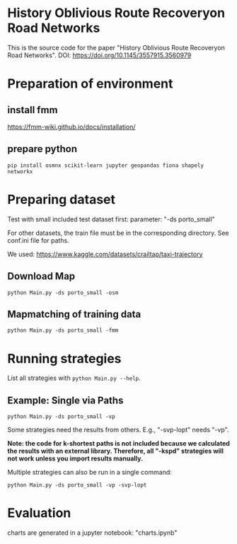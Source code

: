 # History Oblivious Route Recoveryon Road Networks

This is the source code for the paper "History Oblivious Route Recoveryon Road Networks".
DOI: https://doi.org/10.1145/3557915.3560979


# Preparation of environment

## install fmm
https://fmm-wiki.github.io/docs/installation/

## prepare python

`pip install osmnx scikit-learn jupyter geopandas fiona shapely networkx`



# Preparing dataset

Test with small included test dataset first:
parameter: "-ds porto_small"

For other datasets, the train file must be in the corresponding directory.
See conf.ini file for paths.

We used:
https://www.kaggle.com/datasets/crailtap/taxi-trajectory

## Download Map

`python Main.py -ds porto_small -osm`

## Mapmatching of training data

`python Main.py -ds porto_small -fmm`



# Running strategies

List all strategies with `python Main.py --help`.


## Example: Single via Paths

`python Main.py -ds porto_small -vp`

Some strategies need the results from others. E.g., "-svp-lopt" needs "-vp".

**Note: the code for k-shortest paths is not included because we calculated the results with an external library. Therefore, all "-kspd" strategies will not work unless you import results manually.**

Multiple strategies can also be run in a single command:

`python Main.py -ds porto_small -vp -svp-lopt`

# Evaluation

charts are generated in a jupyter notebook: "charts.ipynb"


